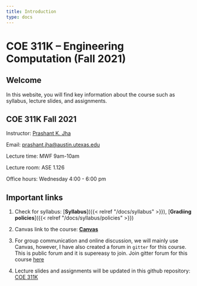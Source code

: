 ```yaml
---
title: Introduction
type: docs
---
```


# COE 311K – Engineering Computation (Fall 2021)

## Welcome

In this website, you will find key information about the course such as syllabus, lecture slides, and assignments. 

## COE 311K Fall 2021

Instructor: [Prashant K. Jha](https://prashjha.github.io/)

Email: prashant.jha@austin.utexas.edu

Lecture time: MWF 9am-10am

Lecture room: ASE 1.126

Office hours: Wednesday 4:00 - 6:00 pm


## Important links
1. Check for syllabus: [**Syllabus**]({{< relref "/docs/syllabus" >}}), [**Gradiing policies**]({{< relref "/docs/syllabus/policies" >}})

2. Canvas link to the course: [**Canvas**](https://utexas.instructure.com/courses/1316151)

3. For group communication and online discussion, we will mainly use Canvas, however, I have also created a forum in `gitter` for this course. This is public forum and it is supereasy to join. Join gitter forum for this course [here](https://gitter.im/UTA-Fall2021-COE-311K/community)

4. Lecture slides and assignments will be updated in this github repository: [COE 311K](https://github.com/prashjha/COE-311K)
